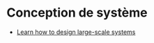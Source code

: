 # Conception de système

- [Learn how to design large-scale systems](https://github.com/donnemartin/system-design-primer)

